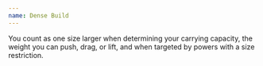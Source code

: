 ```yaml
---
name: Dense Build
---
```

You count as one size larger when determining your carrying capacity, the weight you can push, drag, or lift,
and when targeted by powers with a size restriction.
